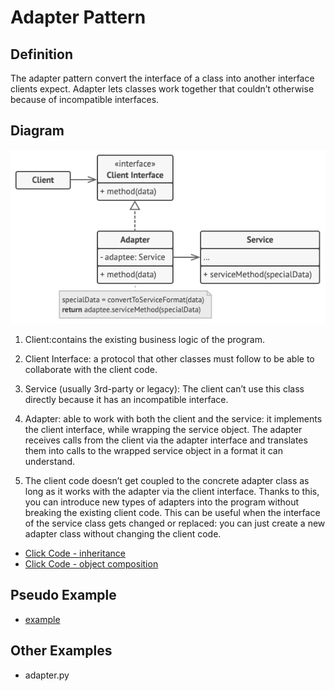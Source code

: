 # Adapter Pattern

## Definition
The adapter pattern convert the interface of a class into another interface clients expect. Adapter lets classes work together that couldn’t otherwise because of incompatible interfaces.

## Diagram
![alt text](concept/structure.png)

1. Client:contains the existing business logic of the program.

2. Client Interface: a protocol that other classes must follow to be able to collaborate with the client code.

3. Service (usually 3rd-party or legacy): The client can’t use this class directly because it has an incompatible interface.

4. Adapter: able to work with both the client and the service: it implements the client interface, while wrapping the service object. The adapter receives calls from the client via the adapter interface and translates them into calls to the wrapped service object in a format it can understand.

5. The client code doesn’t get coupled to the concrete adapter class as long as it works with the adapter via the client interface. Thanks to this, you can introduce new types of adapters into the program without breaking the existing client code. This can be useful when the interface of the service class gets changed or replaced: you can just create a new adapter class without changing the client code.

- [Click Code - inheritance](concept/example_inheritance.py)
- [Click Code - object composition](concept/example_obj_composition.py)

## Pseudo Example
- [example](pseudocode)

## Other Examples
- adapter.py
